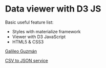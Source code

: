 # Data viewer with D3 JS

Basic useful feature list:

 * Styles with materialize framework
 * Viewer with D3 JavaScript
 * HTML5 & CSS3


[Galileo Guzmán](https://galileoguzman.com)

[CSV to JSON service](http://www.csvjson.com/csv2json)
